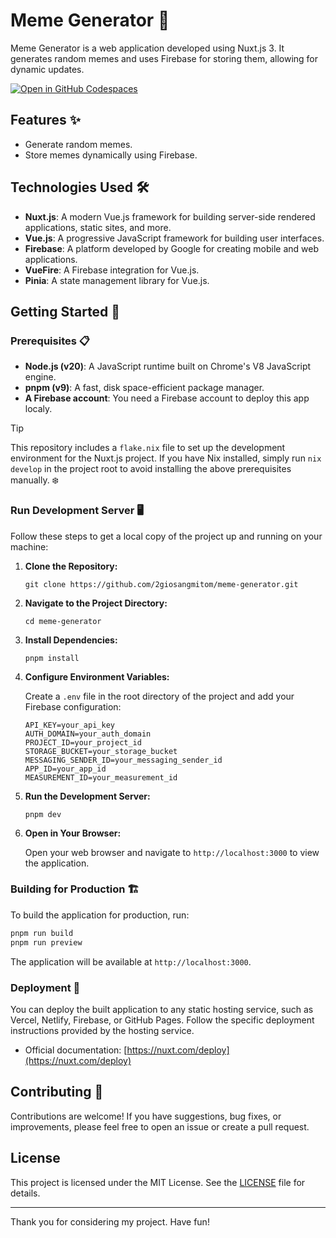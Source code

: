 # Meme Generator 🤡

Meme Generator is a web application developed using Nuxt.js 3. It generates random memes and uses Firebase for storing them, allowing for dynamic updates.

[![Open in GitHub Codespaces](https://github.com/codespaces/badge.svg)](https://codespaces.new/2giosangmitom/meme-generator?quickstart=1)

## Features ✨

- Generate random memes.
- Store memes dynamically using Firebase.

## Technologies Used 🛠️

- **Nuxt.js**: A modern Vue.js framework for building server-side rendered applications, static sites, and more.
- **Vue.js**: A progressive JavaScript framework for building user interfaces.
- **Firebase**: A platform developed by Google for creating mobile and web applications.
- **VueFire**: A Firebase integration for Vue.js.
- **Pinia**: A state management library for Vue.js.

## Getting Started 🚀

### Prerequisites 📋

- **Node.js (v20)**: A JavaScript runtime built on Chrome's V8 JavaScript engine.
- **pnpm (v9)**: A fast, disk space-efficient package manager.
- **A Firebase account**: You need a Firebase account to deploy this app localy.

> [!TIP]
> This repository includes a `flake.nix` file to set up the development environment for the Nuxt.js project. If you have Nix installed, simply run `nix develop` in the project root to avoid installing the above prerequisites manually. ❄️

### Run Development Server 🖥️

Follow these steps to get a local copy of the project up and running on your machine:

1. **Clone the Repository:**

   ```shell
   git clone https://github.com/2giosangmitom/meme-generator.git
   ```

2. **Navigate to the Project Directory:**

   ```shell
   cd meme-generator
   ```

3. **Install Dependencies:**

   ```shell
   pnpm install
   ```

4. **Configure Environment Variables:**

   Create a `.env` file in the root directory of the project and add your Firebase configuration:

   ```env
   API_KEY=your_api_key
   AUTH_DOMAIN=your_auth_domain
   PROJECT_ID=your_project_id
   STORAGE_BUCKET=your_storage_bucket
   MESSAGING_SENDER_ID=your_messaging_sender_id
   APP_ID=your_app_id
   MEASUREMENT_ID=your_measurement_id
   ```

5. **Run the Development Server:**

   ```shell
   pnpm dev
   ```

6. **Open in Your Browser:**

   Open your web browser and navigate to `http://localhost:3000` to view the application.

### Building for Production 🏗️

To build the application for production, run:

```bash
pnpm run build
pnpm run preview
```

The application will be available at `http://localhost:3000`.

### Deployment 🚢

You can deploy the built application to any static hosting service, such as Vercel, Netlify, Firebase, or GitHub Pages. Follow the specific deployment instructions provided by the hosting service.

- Official documentation: [https://nuxt.com/deploy](https://nuxt.com/deploy)

## Contributing 🤝

Contributions are welcome! If you have suggestions, bug fixes, or improvements, please feel free to open an issue or create a pull request.

## License

This project is licensed under the MIT License. See the [LICENSE](LICENSE) file for details.

---

Thank you for considering my project. Have fun!
